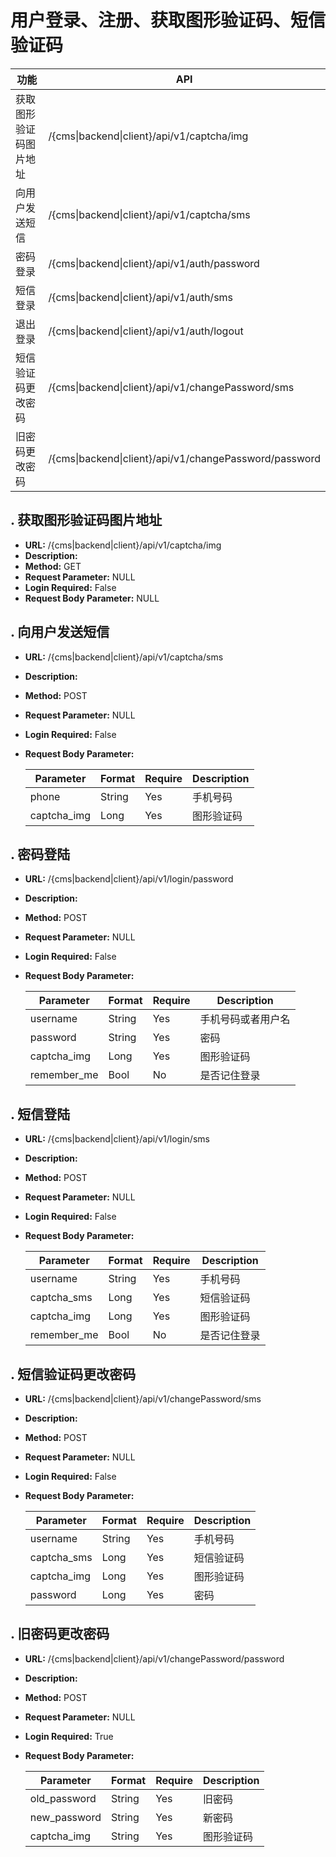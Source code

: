 # 用户登录、注册、获取图形验证码、短信验证码

| 功能 | API |
| ------ | ------ |
| 获取图形验证码图片地址 | /{cms\|backend\|client}/api/v1/captcha/img |
| 向用户发送短信 | /{cms\|backend\|client}/api/v1/captcha/sms |
| 密码登录 | /{cms\|backend\|client}/api/v1/auth/password |
| 短信登录 | /{cms\|backend\|client}/api/v1/auth/sms |
| 退出登录 | /{cms\|backend\|client}/api/v1/auth/logout |
| 短信验证码更改密码 | /{cms\|backend\|client}/api/v1/changePassword/sms |
| 旧密码更改密码 | /{cms\|backend\|client}/api/v1/changePassword/password |


## . 获取图形验证码图片地址

* **URL:** /{cms\|backend\|client}/api/v1/captcha/img
* **Description:**
* **Method:** GET
* **Request Parameter:** NULL
* **Login Required:** False
* **Request Body Parameter:** NULL


## . 向用户发送短信

* **URL:** /{cms\|backend\|client}/api/v1/captcha/sms
* **Description:**
* **Method:** POST
* **Request Parameter:** NULL
* **Login Required:** False
* **Request Body Parameter:**

	| Parameter | Format | Require | Description |
	| ------ | ------ | ------ | ------ |
	| phone | String | Yes | 手机号码 |
	| captcha_img | Long | Yes | 图形验证码 |


## . 密码登陆

* **URL:** /{cms\|backend\|client}/api/v1/login/password
* **Description:**
* **Method:** POST
* **Request Parameter:** NULL
* **Login Required:** False
* **Request Body Parameter:**

	| Parameter | Format | Require | Description |
	| ------ | ------ | ------ | ------ |
	| username | String | Yes | 手机号码或者用户名 |
	| password | String | Yes | 密码 |
	| captcha_img | Long | Yes | 图形验证码 |
	| remember_me | Bool | No | 是否记住登录 |


## . 短信登陆

* **URL:** /{cms\|backend\|client}/api/v1/login/sms
* **Description:**
* **Method:** POST
* **Request Parameter:** NULL
* **Login Required:** False
* **Request Body Parameter:**

	| Parameter | Format | Require | Description |
	| ------ | ------ | ------ | ------ |
	| username | String | Yes | 手机号码 |
	| captcha_sms | Long | Yes | 短信验证码 |
	| captcha_img | Long | Yes | 图形验证码 |
	| remember_me | Bool | No | 是否记住登录 |


## . 短信验证码更改密码

* **URL:** /{cms\|backend\|client}/api/v1/changePassword/sms
* **Description:**
* **Method:** POST
* **Request Parameter:** NULL
* **Login Required:** False
* **Request Body Parameter:**

	| Parameter | Format | Require | Description |
	| ------ | ------ | ------ | ------ |
	| username | String | Yes | 手机号码 |
	| captcha_sms | Long | Yes | 短信验证码 |
	| captcha_img | Long | Yes | 图形验证码 |
	| password | Long | Yes | 密码 |


## . 旧密码更改密码

* **URL:** /{cms\|backend\|client}/api/v1/changePassword/password
* **Description:**
* **Method:** POST
* **Request Parameter:** NULL
* **Login Required:** True
* **Request Body Parameter:**

	| Parameter | Format | Require | Description |
	| ------ | ------ | ------ | ------ |
	| old_password | String | Yes | 旧密码 |
	| new_password | String | Yes | 新密码 |
	| captcha_img | String | Yes | 图形验证码 |